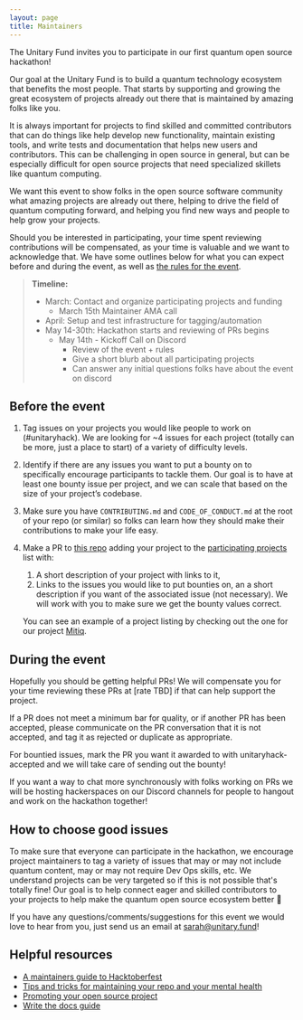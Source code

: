 ```yaml
---
layout: page
title: Maintainers
---
```


The Unitary Fund invites you to participate in our first quantum open source hackathon!

Our goal at the Unitary Fund is to build a quantum technology ecosystem that benefits the most people.
That starts by supporting and growing the great ecosystem of projects already out there that is maintained by amazing folks like you.

It is always important for projects to find skilled and committed contributors that can do things like help develop new functionality, maintain existing tools, and write tests and documentation that helps new users and contributors.
This can be challenging in open source in general, but can be especially difficult for open source projects that need specialized skillets like quantum computing.

We want this event to show folks in the open source software community what amazing projects are already out there, helping to drive the field of quantum computing forward, and helping you find new ways and people to help grow your projects.

Should you be interested in participating, your time spent reviewing contributions will be compensated, as your time is valuable and we want to acknowledge that.
We have some outlines below for what you can expect before and during the event, as well as [the rules for the event](./rules.md).

> **Timeline:**
>
> - March: Contact and organize participating projects and funding
>   - March 15th Maintainer AMA call
> - April: Setup and test infrastructure for tagging/automation
> - May 14-30th: Hackathon starts and reviewing of PRs begins
>   - May 14th - Kickoff Call on Discord
>     - Review of the event + rules
>     - Give a short blurb about all participating projects
>     - Can answer any initial questions folks have about the event on discord

## Before the event

1. Tag issues on your projects you would like people to work on (#unitaryhack). We are looking for ~4 issues for each project (totally can be more, just a place to start) of a variety of difficulty levels.
2. Identify if there are any issues you want to put a bounty on to specifically encourage participants to tackle them. Our goal is to have at least one bounty issue per project, and we can scale that based on the size of your project’s codebase.
3. Make sure you have  `CONTRIBUTING.md` and `CODE_OF_CONDUCT.md` at the root of your repo (or similar) so folks can learn how they should make their contributions to make your life easy.
4. Make a PR to [this repo](https://github.com/unitaryfund/unitaryhack) adding your project to the [participating projects](./participating-projects.md) list with:
   1. A short description of your project with links to it,
   2. Links to the issues you would like to put bounties on, an a short description if you want of the associated issue (not necessary). We will work with you to make sure we get the bounty values correct.

    You can see an example of a project listing by checking out the one for our project [Mitiq](./participating-projects#Mitiq).

## During the event

Hopefully you should be getting helpful PRs! We will compensate you for your time reviewing these PRs at [rate TBD] if that can help support the project.

If a PR does not meet a minimum bar for quality, or if another PR has been accepted, please communicate on the PR conversation that it is not accepted, and tag it as rejected or duplicate as appropriate.

For bountied issues, mark the PR you want it awarded to with unitaryhack-accepted and we will take care of sending out the bounty!

If you want a way to chat more synchronously with folks working on PRs we will be hosting hackerspaces on our Discord channels for people to hangout and work on the hackathon together!

## How to choose good issues

To make sure that everyone can participate in the hackathon, we encourage project maintainers to tag a variety of issues that may or may not include quantum content, may or may not require Dev Ops skills, etc. We understand projects can be very targeted so if this is not possible that's totally fine! Our goal is to help connect eager and skilled contributors to your projects to help make the quantum open source ecosystem better 💖

If you have any questions/comments/suggestions for this event we would love to hear from you, just send us an email at sarah@unitary.fund!

## Helpful resources

- [A maintainers guide to Hacktoberfest](https://medium.com/gitcoin/a-maintainers-guide-to-hacktoberfest-21405c8ff09f)
- [Tips and tricks for maintaining your repo and your mental health](https://www.twilio.com/blog/how-to-hacktoberfest-tips-and-tricks-for-maintaining-your-repo-and-your-mental-health)
- [Promoting your open source project](https://github.com/zenika-open-source/promote-open-source-project/blob/master/README.md)
- [Write the docs guide](https://www.writethedocs.org/guide/)
